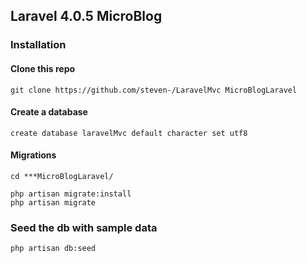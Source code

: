 ## Laravel 4.0.5 MicroBlog

### Installation

#### Clone this repo

    git clone https://github.com/steven-/LaravelMvc MicroBlogLaravel

#### Create a database

    create database laravelMvc default character set utf8

#### Migrations

    cd ***MicroBlogLaravel/

    php artisan migrate:install
    php artisan migrate
    
### Seed the db with sample data

    php artisan db:seed

